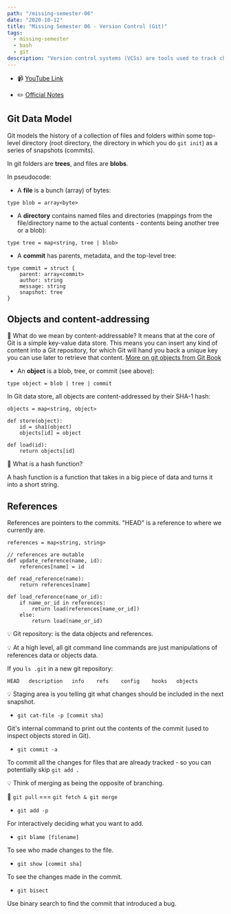 ```yaml
---
path: "/missing-semester-06"
date: "2020-10-12"
title: "Missing Semester 06 - Version Control (Git)"
tags:
  - missing-semester
  - bash
  - git
description: "Version control systems (VCSs) are tools used to track changes to source code (or other collections of files and folders) 🤓."
---
```


- 📹 [YouTube Link](https://www.youtube.com/watch?v=2sjqTHE0zok&t=1s)

- ✏️ [Official Notes](https://missing.csail.mit.edu/2020/version-control/)


## Git Data Model

Git models the history of a collection of files and folders within some top-level directory (root directory, the directory in which you do `git init`) as a series of snapshots (commits).

In git folders are **trees**, and files are **blobs**. 

In pseudocode:

- A **file** is a bunch (array) of bytes:

`type blob = array<byte>`

- A **directory** contains named files and directories (mappings from the file/directory name to the actual contents - contents being another tree or a blob):

`type tree = map<string, tree | blob>`

- A **commit** has parents, metadata, and the top-level tree:
```
type commit = struct {
    parent: array<commit>
    author: string
    message: string
    snapshot: tree
}
```

## Objects and content-addressing

🤔 What do we mean by content-addressable? It means that at the core of Git is a simple key-value data store. This means you can insert any kind of content into a Git repository, for which Git will hand you back a unique key you can use later to retrieve that content. [More on git objects from Git Book](https://git-scm.com/book/en/v2/Git-Internals-Git-Objects)

- An **object** is a blob, tree, or commit (see above):

`type object = blob | tree | commit`

In Git data store, all objects are content-addressed by their SHA-1 hash:

```
objects = map<string, object>

def store(object):
    id = sha1(object)
    objects[id] = object

def load(id):
    return objects[id]
```

🤔 What is a hash function?

A hash function is a function that takes in a big piece of data and turns it into a short string.

## References

References are pointers to the commits. "HEAD" is a reference to where we currently are. 

```
references = map<string, string>

// references are mutable
def update_reference(name, id):
    references[name] = id

def read_reference(name):
    return references[name]

def load_reference(name_or_id):
    if name_or_id in references:
        return load(references[name_or_id])
    else:
        return load(name_or_id)
```

💡 Git repository: is the data objects and references.

💡 At a high level, all git command line commands are just manipulations of references data or objects data.

If you `ls .git` in a new git repository:

`HEAD   description   info    refs    config    hooks   objects`

💡 Staging area is you telling git what changes should be included in the next snapshot.

- `git cat-file -p [commit sha]`

Git's internal command to print out the contents of the commit (used to inspect objects stored in Git).

- `git commit -a`

To commit all the changes for files that are already tracked - so you can potentially skip `git add .`

💡 Think of merging as being the opposite of branching. 

🤔 `git pull` === `git fetch & git merge`

- `git add -p`

For interactively deciding what you want to add.

- `git blame [filename]`

To see who made changes to the file.

- `git show [commit sha]`

To see the changes made in the commit.

- `git bisect`

Use binary search to find the commit that introduced a bug.